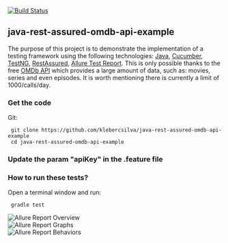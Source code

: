 [![Build Status](https://travis-ci.org/klebercsilva/java-rest-assured-omdb-api-example.svg?branch=master)](https://travis-ci.org/klebercsilva/java-rest-assured-omdb-api-example)
<br />
## java-rest-assured-omdb-api-example
 The purpose of this project is to demonstrate the implementation of a testing framework using the following technologies: [Java](https://www.oracle.com/technetwork/java/javase), [Cucumber](https://cucumber.io/docs/reference/jvm), [TestNG](http://testng.org/doc/), [RestAssured](http://rest-assured.io/), [Allure Test Report](http://allure.qatools.ru/). 
 This is only possible thanks to the free [OMDb API](http://www.omdbapi.com/) which provides a large amount of data, such as: movies, series and even episodes. It is worth mentioning there is currently a limit of 1000/calls/day.
 
### Get the code
 
 Git:
 
     git clone https://github.com/klebercsilva/java-rest-assured-omdb-api-example
     cd java-rest-assured-omdb-api-example
 
### Update the param "apiKey" in the .feature file
### How to run these tests?
 
 Open a terminal window and run:

     gradle test
![Allure Report Overview](https://i.imgur.com/Puugm7p.png)     
![Allure Report Graphs](https://i.imgur.com/8H8So5U.png)     
![Allure Report Behaviors](https://i.imgur.com/My5VwRi.png)